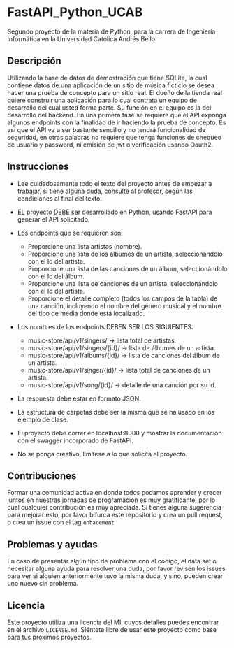 # FastAPI_Python_UCAB
Segundo proyecto de la materia de Python, para la carrera de Ingeniería Informática en la Universidad Católica Andrés Bello.


## Descripción

Utilizando la base de datos de demostración que tiene SQLite, la cual contiene datos de una aplicación de un sitio de música ficticio se desea hacer una prueba de concepto para un sitio real. El dueño de la tienda real quiere construir una aplicación para lo cual contrata un equipo de desarrollo del cual usted forma parte. Su función en el equipo es la del desarrollo del backend. En una primera fase se requiere que el API exponga algunos endpoints con la finalidad de ir haciendo la prueba de concepto. Es así que el API va a ser bastante sencillo y no tendrá funcionalidad de seguridad, en otras palabras no requiere que tenga funciones de chequeo de usuario y password, ni emisión de jwt o verificación usando Oauth2.

## Instrucciones

- Lee cuidadosamente todo el texto del proyecto antes de empezar a trabajar, si tiene alguna duda, consulte al profesor, según las condiciones al final del texto.
- EL proyecto DEBE ser desarrollado en Python, usando FastAPI para generar el API solicitado.
- Los endpoints que se requieren son: 

  - Proporcione una lista artistas (nombre).
  - Proporcione una lista de los álbumes de un artista, seleccionándolo con el Id del artista.
  - Proporcione una lista de las canciones de un álbum, seleccionándolo con el Id del álbum.
  - Proporcione una lista de canciones de un artista, seleccionándolo con el Id del artista.
  - Proporcione el detalle completo (todos los campos de la tabla) de una canción, incluyendo el nombre del género musical y el nombre del tipo de media donde está 
localizado.
- Los nombres de los endpoints DEBEN SER LOS SIGUIENTES:

  - music-store/api/v1/singers/ -> lista total de artistas.
  - music-store/api/v1/singers/{id}/ -> lista de álbumes de un artista.
  - music-store/api/v1/albums/{id}/ -> lista de canciones del álbum de un artista.
  - music-store/api/v1/singer/{id}/ -> lista total de canciones de un artista.
  - music-store/api/v1/song/{id}/ -> detalle de una canción por su id.

- La respuesta debe estar en formato JSON.
- La estructura de carpetas debe ser la misma que se ha usado en los ejemplo de clase.
- El proyecto debe correr en localhost:8000 y mostrar la documentación con el swagger 
incorporado de FastAPI.
- No se ponga creativo, limítese a lo que solicita el proyecto.

## Contribuciones
Formar una comunidad activa en donde todos podamos aprender y crecer juntos en nuestras jornadas de programación es muy gratificante, por lo cual cualquier contribución es muy apreciada. 
Si tienes alguna sugerencia para mejorar esto, por favor bifurca este repositorio y crea un pull request, o crea un issue con el tag `enhacement`

## Problemas y ayudas
En caso de presentar algún tipo de problema con el código, el data set o necesitar alguna ayuda para resolver una duda, por favor revisen los issues para ver si alguien anteriormente tuvo la misma duda, y sino, pueden crear uno nuevo sin problema.

## Licencia
Este proyecto utiliza una licencia del MI, cuyos detalles puedes encontrar en el archivo `LICENSE.md`. Siéntete libre de usar este proyecto como base para tus próximos proyectos.
